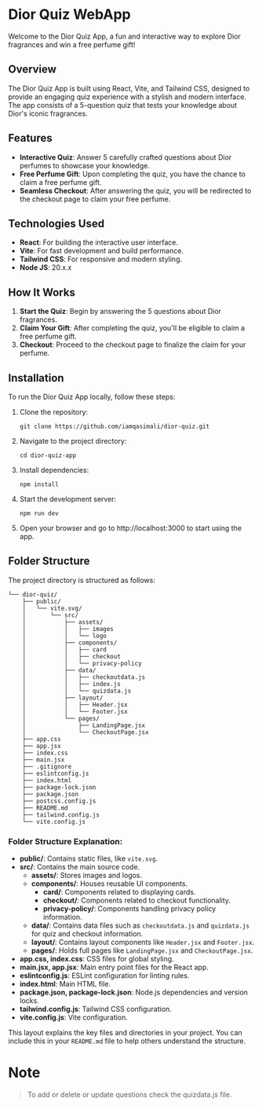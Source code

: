 # Dior Quiz WebApp

Welcome to the Dior Quiz App, a fun and interactive way to explore Dior fragrances and win a free perfume gift!

## Overview

The Dior Quiz App is built using React, Vite, and Tailwind CSS, designed to provide an engaging quiz experience with a stylish and modern interface. The app consists of a 5-question quiz that tests your knowledge about Dior's iconic fragrances. 

## Features

- **Interactive Quiz**: Answer 5 carefully crafted questions about Dior perfumes to showcase your knowledge.
- **Free Perfume Gift**: Upon completing the quiz, you have the chance to claim a free perfume gift.
- **Seamless Checkout**: After answering the quiz, you will be redirected to the checkout page to claim your free perfume.

## Technologies Used

- **React**: For building the interactive user interface.
- **Vite**: For fast development and build performance.
- **Tailwind CSS**: For responsive and modern styling.
- **Node JS**: 20.x.x
  
## How It Works

1. **Start the Quiz**: Begin by answering the 5 questions about Dior fragrances.
2. **Claim Your Gift**: After completing the quiz, you'll be eligible to claim a free perfume gift.
3. **Checkout**: Proceed to the checkout page to finalize the claim for your perfume.

## Installation

To run the Dior Quiz App locally, follow these steps:

1. Clone the repository:
   ```
   git clone https://github.com/iamqasimali/dior-quiz.git
   ```
2. Navigate to the project directory:
   ```
   cd dior-quiz-app
   ```
3. Install dependencies:
   ```
   npm install
   ```
4. Start the development server:
   ```
   npm run dev
   ```
5. Open your browser and go to http://localhost:3000 to start using the app.


## Folder Structure

The project directory is structured as follows:

```
└── dior-quiz/
    ├── public/
    │   └── vite.svg/
    │       └── src/
    │           ├── assets/
    │           │   ├── images
    │           │   └── logo
    │           ├── components/
    │           │   ├── card
    │           │   ├── checkout
    │           │   └── privacy-policy
    │           ├── data/
    │           │   ├── checkoutdata.js
    │           │   ├── index.js
    │           │   └── quizdata.js
    │           ├── layout/
    │           │   ├── Header.jsx
    │           │   └── Footer.jsx
    │           └── pages/
    │               ├── LandingPage.jsx
    │               └── CheckoutPage.jsx
    ├── app.css
    ├── app.jsx
    ├── index.css
    ├── main.jsx
    ├── .gitignore
    ├── eslintconfig.js
    ├── index.html
    ├── package-lock.json
    ├── package.json
    ├── postcss.config.js
    ├── README.md
    ├── tailwind.config.js
    └── vite.config.js
```

### Folder Structure Explanation:

- **public/**: Contains static files, like `vite.svg`.
- **src/**: Contains the main source code.
  - **assets/**: Stores images and logos.
  - **components/**: Houses reusable UI components.
    - **card/**: Components related to displaying cards.
    - **checkout/**: Components related to checkout functionality.
    - **privacy-policy/**: Components handling privacy policy information.
  - **data/**: Contains data files such as `checkoutdata.js` and `quizdata.js` for quiz and checkout information.
  - **layout/**: Contains layout components like `Header.jsx` and `Footer.jsx`.
  - **pages/**: Holds full pages like `LandingPage.jsx` and `CheckoutPage.jsx`.
- **app.css, index.css**: CSS files for global styling.
- **main.jsx, app.jsx**: Main entry point files for the React app.
- **eslintconfig.js**: ESLint configuration for linting rules.
- **index.html**: Main HTML file.
- **package.json, package-lock.json**: Node.js dependencies and version locks.
- **tailwind.config.js**: Tailwind CSS configuration.
- **vite.config.js**: Vite configuration.

This layout explains the key files and directories in your project. You can include this in your `README.md` file to help others understand the structure.
# Note
> To add or delete or update questions check the quizdata.js file.
